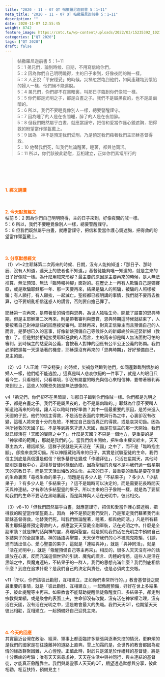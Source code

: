 ```yaml
---
title: "2020 - 11 - 07 QT 帖撒羅尼迦前書 5：1~11"
meta_title: "2020 - 11 - 07 QT 帖撒羅尼迦前書 5：1~11"
description: ""
date: 2020-11-07 12:55:45
weight: 8742
feature_image: https://cmtc.tw/wp-content/uploads/2022/03/15235392_10211799862337740_180693556567566654_o-1.webp
categories: ["QT 2020"]
tags: ["QT 2020"]
draft: false
---
```


<blockquote>帖撒羅尼迦前書 5：1~11<br />
5：1 弟兄們，論到時候、日期，不用寫信給你們，<br />
5：2 因為你們自己明明曉得，主的日子來到，好像夜間的賊一樣。<br />
5：3 人正說「平安穩妥」的時候，災禍忽然臨到他們，如同產難臨到懷胎的婦人一樣，他們絕不能逃脫。<br />
5：4 弟兄們，你們卻不在黑暗裏，叫那日子臨到你們像賊一樣。<br />
5：5 你們都是光明之子，都是白晝之子。我們不是屬黑夜的，也不是屬幽暗的。<br />
5：6 所以，我們不要睡覺像別人一樣，總要警醒謹守。<br />
5：7 因為睡了的人是在夜間睡，醉了的人是在夜間醉。<br />
5：8 但我們既然屬乎白晝，就應當謹守，把信和愛當作護心鏡遮胸，把得救的盼望當作頭盔戴上。<br />
5：9 因為　神不是預定我們受刑，乃是預定我們藉著我們主耶穌基督得救。<br />
5：10 他替我們死，叫我們無論醒著，睡著，都與他同活。<br />
5：11 所以，你們該彼此勸慰，互相建立，正如你們素常所行的</blockquote><br />
&nbsp;<br />
<br />
&nbsp;<br />
<br />
<span style="color: #ff6600;"><strong>1. </strong><strong>經文誦讀</strong></span><br />
<br />
<span style="color: #ff6600;"><strong> </strong></span><br />
<br />
<span style="color: #ff6600;"><strong>2. 今天默想</strong><strong>經文<br />
</strong></span>帖前 5：2 因為你們自己明明曉得，主的日子來到，好像夜間的賊一樣。<br />
5：6 所以，我們不要睡覺像別人一樣，總要警醒謹守。<br />
5：8 但我們既然屬乎白晝，就應當謹守，把信和愛當作護心鏡遮胸，把得救的盼望當作頭盔戴上。<br />
<br />
&nbsp;<br />
<br />
<span style="color: #ff6600;"><strong>3. 分享默想經文<br />
</strong></span>（1）v1~2主耶穌第二次再來的時候、日期，沒有人能夠知道：「那日子、那時辰、沒有人知道，連天上的使者也不知道。」基督徒能夠唯一知道的，就是主來的日子好像賊一樣。為什麼用賊來形容？最主要的原因是主要再來的時候，是人無法推算、無法預知、無法「臨時報神腳」面對的。在歷史上一再有人欺騙自己是彌賽亞，或是欺騙耶穌那一年、那一天要再來，結果是騙人的照騙，被騙的人照樣被騙；有人願打，有人願挨，一起滅亡。聖經都已經明講的事情，我們就不要再去推算，也不要胡亂相信迷惑人的謊言，否則要自擔己罪了。<br />
<br />
耶穌第一次再來，是帶著愛的憐憫與恩典，為世人犧牲生命，開啟了屬靈的恩典時期。但是主耶穌第二次再來，則是帶著審判與獎賞，恩典時期這時候就結束了，人要按著自己對神話語的回應接受審判。耶穌再來，對真正信靠主而且預備自己的人而言，是夢想已久的喜事，好像新娘預備自己等候許久的新郎終於來迎娶新婦（教會）了。但是對於拒絕接受耶穌拯救的人而言，主的再來卻是叫人無法面對可怕的審判。到時候主的慈愛與公義，會按著人對神的回應有公平公正公義的彰顯。我們必須把握每一天還活著的機會，耶穌還沒有再來的「恩典時期」，好好預備自己，見主的面。<br />
<br />
（2）v3「人正說『平安穩妥』的時候，災禍忽然臨到他們，如同產難臨到懷胎的婦人一樣，他們絕不能逃脫。」這真是叫人悲哀欲絕的一件事了，就是人的眼目只看今生，只看眼前，只看環境，卻沒有屬靈的眼光與信心來相信神，要帶著審判再來到世上，這些人的驚恐失措是無法想像的。<br />
<br />
v4「弟兄們，你們卻不在黑暗裏，叫那日子臨到你們像賊一樣。你們都是光明之子，都是白晝之子。我們不是屬黑夜的，也不是屬幽暗的。」耶穌為什麼不要叫人知道祂再來的時候，讓人可以臨時作好準備？其中一個最重要的原因，是將來進入天國的子民，他們的信主得救，不是活在表面的宗教與行為之中，心裏卻沒有改變，這種人將來會十分的危險，不確定自己是否真正的得救，或是哀哭切齒。因為神所拯救的天國子民，不是等到將來才進入天國，而是在信主的那一天開始，我們就已經活在「天國的實際之中了」。什麼是天國？不只是一個地方，更重要的是「神掌權的範圍」，那就是我們的心。當我們信主開始，把生命主權交給主，天天尊主為大，聽話順服，這群子民就是天天活在「天國」之中了，而不是「臨時抱主腳」，卻換來哀哭切齒。所以神隱藏祂再來的日子，其實是試驗聖徒的生命，我們信主到底是真信還是假信？很多基督徒變成「作禮拜徒」，只活在星期天，其他時間則是自我中心，這種基督徒同樣很危險，因為聖經的真理不是叫我們過一個星期天的宗教日子，而是天天活出悔改的生命。主來的日子，最重要的重點是要在信徒的生命裏面「尋找生命的果子」，問題是有多少人是「不結果子」？多少人「少結果子」？有多少人是「多結果子」？這不是臨時可以決定的，而是需要花長時間天天與神連結，才有辦法多結聖靈的果子。所以主來的日子像賊一樣，就是為了要幫助我們的生命不要活在黑暗裏面，而是與神與人活在光明中，彼此相交。<br />
<br />
（3）v8~10「但我們既然屬乎白晝，就應當謹守，把信和愛當作護心鏡遮胸，把得救的盼望當作頭盔戴上。因為　神不是預定我們受刑，乃是預定我們藉著我們主耶穌基督得救。他替我們死，叫我們無論醒著，睡著，都與他同活。」凡是所有藉著主耶穌基督預定得救的人，都應當天天穿戴全副軍裝，活在光明之中。什麼是全副軍裝？就是神的話與神的靈，真理與聖靈，就是幫助我們活在光明之中預備自己多結果子的全副軍裝。神的話語與聖靈，天天保守我們的心不被魔鬼欺騙、引誘，進而活出信心、愛心聖靈的果子，這就是「連結與神」，就是「與神同活」，就是「活在光明中」，就是「儆醒預備自己等主再來」。相反的，很多人天天沒有神的話語放在心裏，反而充滿這個世界的引誘、魔鬼的謊言、肉體的情慾，這些人是活在黑暗之中，與魔鬼連結，不結果子的一群人。我們的思想充滿什麼？我們到底相信什麼？到底在追求什麼？是我們自己的決定與責任，也是必須向主交帳。<br />
<br />
v11「所以，你們該彼此勸慰，互相建立，正如你們素常所行的。」教會基督徒之間最重要的事情，就是「彼此勸慰、互相建立」，一起儆醒預備，好好在世上多結果子，彼此提醒等主再來。如果教會不能幫助提醒信徒儆醒度日、多結果子，卻走到宗教與業績，或是聚會的表面工夫，生命卻沒有改變，沒有活在神掌權治理，沒有活在天國，沒有活在光明之中，這是教會最大的失職。我們天天QT，也期望天天彼此相勸，互相建立，一起預備好自己迎見主來。<br />
<br />
&nbsp;<br />
<br />
<span style="color: #ff6600;"><strong>4. 今天的回應<br />
</strong></span>其實最近台灣在政治、經濟、軍事上都面臨許多緊張與逐漸失控的情況，更麻煩的是我們的國家是在往遠離神的道路上直奔。雪上加霜的是，全世界的教會都因為疫情的緣故群聚困難，人心惶惶。正值此時，對於只是滿足於作禮拜的基督徒，將是十分嚴峻的考驗；唯有天天來尋求神，天天在生活中與神同行，與主連結的基督徒，才能真正儆醒靠主。我們與屬靈家人天天的QT，期望透過默想與分享，彼此相勸，相互扶持，預備見主！<br />
<br />
&nbsp;
        